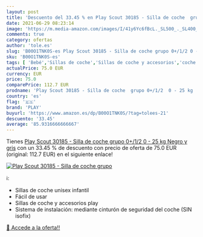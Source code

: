 ```yaml
---
layout: post
title: 'Descuento del 33.45 % en Play Scout 30185 - Silla de coche  grupo'
date: 2021-06-29 08:23:14
image: 'https://m.media-amazon.com/images/I/41y6Yc6fBcL._SL500_._SL400_.jpg'
comments: true
category: ofertas
author: 'tole.es'
slug: 'B00O1TNK0S-es Play Scout 30185 - Silla de coche grupo 0+/1/2 0 - 25 kg...'
sku: 'B00O1TNK0S-es'
tags: [ 'Bebé','Sillas de coche','Sillas de coche y accesorios','coche','de','play','silla', ]
actualPrice: 75.0 EUR
currency: EUR
price: 75.0
comparePrice: 112.7 EUR
prodname: 'Play Scout 30185 - Silla de coche  grupo 0+/1/2  0 - 25 kg   Negro y gris'
country: 'es'
flag: '🇪🇸'
brand: 'PLAY'
buyurl: 'https://www.amazon.es/dp/B00O1TNK0S/?tag=tolees-21'
descuento: '33.45'
average: '85.9316666666667'
---
```


Tienes [Play Scout 30185 - Silla de coche  grupo 0+/1/2  0 - 25 kg   Negro y gris](https://www.amazon.es/dp/B00O1TNK0S/?tag=tolees-21) con un 33.45 % de descuento con precio de oferta de 75.0 EUR (original: 112.7 EUR) en el siguiente enlace!

[![Play Scout 30185 - Silla de coche  grupo](https://m.media-amazon.com/images/I/41y6Yc6fBcL._SL500_._SL400_.jpg)](https://www.amazon.es/dp/B00O1TNK0S/?tag=tolees-21)

ℹ️:

- Sillas de coche unisex infantil
- Fácil de usar
- Sillas de coche y accesorios play
- Sistema de instalación: mediante cinturón de seguridad del coche (SIN isofix)

[🛒 Accede a la oferta!!](https://www.amazon.es/dp/B00O1TNK0S/?tag=tolees-21)
